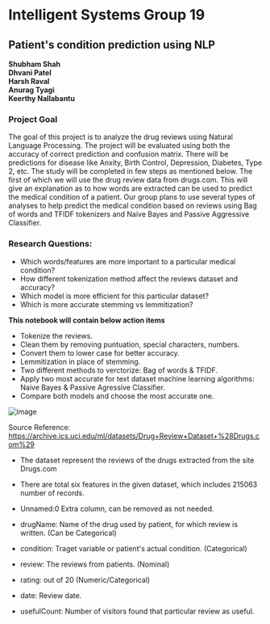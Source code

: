 # Intelligent Systems Group 19 
## Patient's condition prediction using NLP
**Shubham Shah**<br>
**Dhvani Patel**<br>
**Harsh Raval**<br>
**Anurag Tyagi**<br>
**Keerthy Nallabantu** <br>

### Project Goal
The goal of this project is to analyze the drug reviews using Natural Language Processing. The project will be evaluated using both the accuracy of correct prediction and confusion matrix. There will be predictions for disease like Anxity, Birth Control, Depression, Diabetes, Type 2, etc. The study will be completed in few steps as mentioned below. The first of which we will use the drug review data from drugs.com. This will give an explanation as to how words are extracted can be used to predict the medical condition of a patient. Our group plans to use several types of analyses to help predict the medical condition based on reviews using Bag of words and TFIDF tokenizers and Naive Bayes and Passive Aggressive Classifier. 

### Research Questions:
- Which words/features are more important to a particular medical condition?
- How different tokenization method affect the reviews dataset and accuracy?
- Which model is more efficient for this particular dataset?
- Which is more accurate stemming vs lemmitization?

**This notebook will contain below action items**
- Tokenize the reviews.
- Clean them by removing puntuation, special characters, numbers.
- Convert them to lower case for better accuracy.
- Lemmitization in place of stemming.
- Two different methods to verctorize: Bag of words & TFIDF.
- Apply two most accurate for text dataset machine learning algorithms: Naive Bayes & Passive Agressive Classifier.
- Compare both models and choose the most accurate one. 

![image](https://user-images.githubusercontent.com/79810765/164039197-3642934b-374e-4690-a120-f0a35a7314b9.png)


Source Reference: https://archive.ics.uci.edu/ml/datasets/Drug+Review+Dataset+%28Drugs.com%29
- The dataset represent the reviews of the drugs extracted from the site Drugs.com
- There are total six features in the given dataset, which includes 215063 number of records.

- Unnamed:0 Extra column, can be removed as not needed.
- drugName: Name of the drug used by patient, for which review is written. (Can be Categorical)
- condition: Traget variable or patient's actual condition. (Categorical)
- review: The reviews from patients. (Nominal)
- rating: out of 20 (Numeric/Categorical)
- date: Review date.
- usefulCount: Number of visitors found that particular review as useful.
